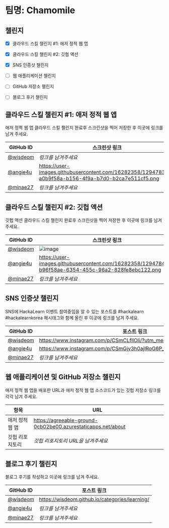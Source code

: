 # 팀명: Chamomile #

## 챌린지 ##

* [x] 클라우드 스킬 챌린지 #1: 애저 정적 웹 앱
* [x] 클라우드 스킬 챌린지 #2: 깃헙 액션
* [x] SNS 인증샷 챌린지
* [ ] 웹 애플리케이션 챌린지
* [ ] GitHub 저장소 챌린지
* [ ] 블로그 후기 챌린지


## 클라우드 스킬 챌린지 #1: 애저 정적 웹 앱 ##

애저 정적 웹 앱 클라우드 스킬 챌린지 완료후 스크린샷을 찍어 저장한 후 이곳에 링크를 남겨 주세요.

| GitHub ID | 스크린샷 링크 |
| --------- | ------------- |
| [@wisdeom](https://github.com/wisdeom) | *링크를 남겨주세요* |
| [@angie4u](https://github.com/angie4u) | https://user-images.githubusercontent.com/16282358/129478393-a0b9f58a-b156-4f9a-b7d0-b2ca7e511cf5.png |
| [@minae27](https://github.com/minae27) | *링크를 남겨주세요* |


## 클라우드 스킬 챌린지 #2: 깃헙 액션 ##

깃헙 액션 클라우드 스킬 챌린지 완료후 스크린샷을 찍어 저장한 후 이곳에 링크를 남겨 주세요.

| GitHub ID | 스크린샷 링크 |
| --------- | ------------- |
| [@wisdeom](https://github.com/wisdeom) | ![image](https://user-images.githubusercontent.com/37167493/129477622-dbbb027d-4a93-4400-ac5b-4ae16a74bcc5.png)|
| [@angie4u](https://github.com/angie4u) | https://user-images.githubusercontent.com/16282358/129478419-b96f58ae-6354-455c-96a2-828fe8ebc122.png |
| [@minae27](https://github.com/minae27) | *링크를 남겨주세요* |



## SNS 인증샷 챌린지 ##

SNS에 HackaLearn 이벤트 참여중임을 알 수 있는 포스트를 #hackalearn #hackalearnkorea 해시태그와 함꼐 올린 후 이곳에 링크를 남겨 주세요.

| GitHub ID | 포스트 링크 |
| --------- | ------------- |
| [@wisdeom](https://github.com/wisdeom) | https://www.instagram.com/p/CSmCLfllOli/?utm_medium=copy_link |
| [@angie4u](https://github.com/angie4u) | https://www.instagram.com/p/CSmGjy3h0ajIRoG6P_B9qa0t6FF6gzj7bHp6HU0/ |
| [@minae27](https://github.com/minae27) | *링크를 남겨주세요* |



## 웹 애플리케이션 및 GitHub 저장소 챌린지 ##

애저 정적 웹 앱을 배포한 URL과 애저 정적 웹 앱 소스코드가 있는 깃헙 저장소 링크를 각각 남겨 주세요.

| 항목            | URL                                |
| --------------- | ---------------------------------- |
| 애저 정적 웹 앱 | https://agreeable-ground-0cb02be00.azurestaticapps.net/about |
| 깃헙 리포지토리 | *깃헙 리포지토리 URL을 남겨주세요* |


## 블로그 후기 챌린지 ##

블로그 후기를 작성하고 이곳에 링크를 남겨 주세요.

| GitHub ID | 포스트 링크 |
| --------- | ------------- |
| [@wisdeom](https://github.com/wisdeom) | https://wisdeom.github.io/categories/learning/ |
| [@angie4u](https://github.com/angie4u) | *링크를 남겨주세요* |
| [@minae27](https://github.com/minae27) | *링크를 남겨주세요* |
